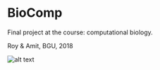 # BioComp

Final project at the course: computational biology.

Roy & Amit, BGU, 2018


![alt text](https://www.qmul.ac.uk/computational-biology/media/lsi-centre-for-computational-biology/bioinfo_image.jpg)
